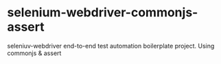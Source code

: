 # selenium-webdriver-commonjs-assert
seleniuv-webdriver end-to-end test automation boilerplate project. Using commonjs &amp; assert
